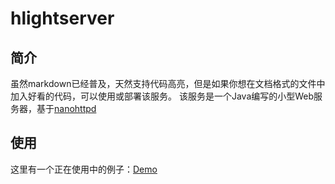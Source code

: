 # hlightserver
## 简介
虽然markdown已经普及，天然支持代码高亮，但是如果你想在文档格式的文件中加入好看的代码，可以使用或部署该服务。
该服务是一个Java编写的小型Web服务器，基于[nanohttpd](https://github.com/NanoHttpd/nanohttpd)
## 使用
这里有一个正在使用中的例子：[Demo](https://nekolr.com/SyntaxHighlighter/)
